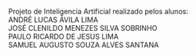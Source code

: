 Projeto de Inteligencia Artificial realizado pelos alunos:
<br>
ANDRÉ LUCAS ÁVILA LIMA
<br>
JOSÉ CLENILDO MENEZES SILVA SOBRINHO
<br>
PAULO RICARDO DE JESUS LIMA
<br>
SAMUEL AUGUSTO SOUZA ALVES SANTANA
